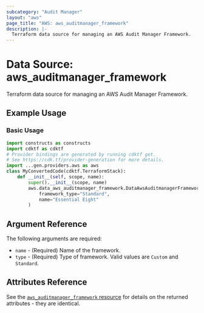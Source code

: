 ```yaml
---
subcategory: "Audit Manager"
layout: "aws"
page_title: "AWS: aws_auditmanager_framework"
description: |-
  Terraform data source for managing an AWS Audit Manager Framework.
---
```


# Data Source: aws_auditmanager_framework

Terraform data source for managing an AWS Audit Manager Framework.

## Example Usage

### Basic Usage

```python
import constructs as constructs
import cdktf as cdktf
# Provider bindings are generated by running cdktf get.
# See https://cdk.tf/provider-generation for more details.
import ...gen.providers.aws as aws
class MyConvertedCode(cdktf.TerraformStack):
    def __init__(self, scope, name):
        super().__init__(scope, name)
        aws.data_aws_auditmanager_framework.DataAwsAuditmanagerFramework(self, "example",
            framework_type="Standard",
            name="Essential Eight"
        )
```

## Argument Reference

The following arguments are required:

* `name` - (Required) Name of the framework.
* `type` - (Required) Type of framework. Valid values are `Custom` and `Standard`.

## Attributes Reference

See the [`aws_auditmanager_framework` resource](/docs/providers/aws/r/auditmanager_framework.html) for details on the returned attributes - they are identical.

<!-- cache-key: cdktf-0.17.0-pre.15 input-361143d71203003ddadf60a26ffe61ca91f4b7ee0659b8f3bd8c63f324356f3b -->